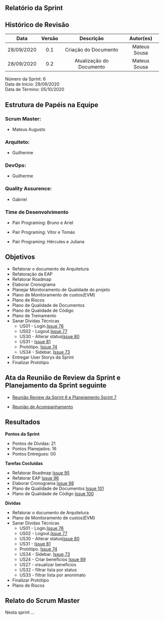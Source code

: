 
## Relatório da Sprint

## Histórico de Revisão

|   Data   |  Versão  |        Descrição       |          Autor(es)          |
|:--------:|:--------:|:----------------------:|:---------------------------:|
|28/09/2020|   0.1    | Criação do Documento        |   Mateus Sousa   |
|28/09/2020|   0.2   | Atualização do Documento        |   Mateus Sousa   |

Número da Sprint: 6 <br>
Data de Início:  29/09/2020 <br>
Data de Término: 05/10/2020 <br>

## Estrutura de Papéis na Equipe

### Scrum Master:
- Mateus Augusto

### Arquiteto:
- Guilherme

### DevOps:
- Guilherme

### Quality Assurence:
- Gabriel


### Time de Desenvolvimento

- Pair Programing: Bruno e Ariel
  

- Pair Programing: Vitor e Tomás
  

- Pair Programing: Hércules e Juliana


## Objetivos

- Refatorar o documento de Arquitetura
- Refatoração da EAP
- Refatorar Roadmap
- Elaborar Cronograma
- Planejar Monitoramento de Qualidade do projeto
- Plano de Monitoramento de custos(EVM)
- Plano de Riscos
- Plano de Qualidade de Documentos
- Plano de Qualidade de Código
- Plano de Treinamento
- Sanar Dívidas Técnicas
  - US01 - Login.[Issue 76](https://github.com/fga-eps-mds/2020.1-Grupo6/issues/76)
  - US02 - Logout.[Issue 77](https://github.com/fga-eps-mds/2020.1-Grupo6/issues/77)
  - US30 - Alterar status[Issue 80](https://github.com/fga-eps-mds/2020.1-Grupo6/issues/80)
  - US31 - [Issue 81](https://github.com/fga-eps-mds/2020.1-Grupo6/issues/81)
  - Protótipo. [Issue 74](https://github.com/fga-eps-mds/2020.1-Grupo6/issues/74)
  - US34 - Sidebar. [Issue 73](https://github.com/fga-eps-mds/2020.1-Grupo6/issues/73)
- Entregar User Storys da Sprint
- Finalizar Protótipo

## Ata da Reunião de Review da Sprint e Planejamento da Sprint seguinte

- [Reunião Review da Sprint 6 e Planejamento Sprint 7](https://github.com/fga-eps-mds/2020.1-Grupo6/issues/105)

- [Reunião de Acompanhamento](https://github.com/fga-eps-mds/2020.1-Grupo6/issues/97)


## Resultados

**Pontos da Sprint**

- Pontos de Dívidas: 21</br>
- Pontos Planejados: 16</br>
- Pontos Entregues: 00</br>

**Tarefas Cocluídas** 

- Refatorar Roadmap [Issue 95](https://github.com/fga-eps-mds/2020.1-Grupo6/issues/95)
- Refatorar EAP [Issue 96](https://github.com/fga-eps-mds/2020.1-Grupo6/issues/96)
- Elaborar Cronograma [Issue 98](https://github.com/fga-eps-mds/2020.1-Grupo6/issues/98)
- Plano de Qualidade de Documentos [Issue 101](https://github.com/fga-eps-mds/2020.1-Grupo6/issues/101)
- Plano de Qualidade de Código [Issue 100](https://github.com/fga-eps-mds/2020.1-Grupo6/issues/100)

**Dívidas**

- Refatorar o documento de Arquitetura
- Plano de Monitoramento de custos(EVM)
- Sanar Dívidas Técnicas
    - US01 - Login.[Issue 76](https://github.com/fga-eps-mds/2020.1-Grupo6/issues/76)
  - US02 - Logout.[Issue 77](https://github.com/fga-eps-mds/2020.1-Grupo6/issues/77)
  - US30 - Alterar status[Issue 80](https://github.com/fga-eps-mds/2020.1-Grupo6/issues/80)
  - US31 - [Issue 81](https://github.com/fga-eps-mds/2020.1-Grupo6/issues/81)
  - Protótipo. [Issue 74](https://github.com/fga-eps-mds/2020.1-Grupo6/issues/74)
  - US34 - Sidebar. [Issue 73](https://github.com/fga-eps-mds/2020.1-Grupo6/issues/73)
  - US24 - Criar benefícios [Issue 89](https://github.com/fga-eps-mds/2020.1-Grupo6/issues/89)
  - US27 - visualizar benefícios 
  - US32 - filtrar lista por status 
  - US33 - filtrar lista por anonimato 
- Finalizar Protótipo
- Plano de Riscos

## Relato do Scrum Master

Nesta sprint ...